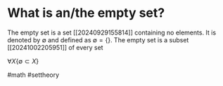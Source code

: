 # What is an/the empty set?
The empty set is a set [[20240929155814]] containing no elements.
It is denoted by $\emptyset$ and defined as $\emptyset = \{\}$.
The empty set is a subset [[20241002205951]] of every set

$\forall X \{\emptyset \subset X\}$

#math #settheory